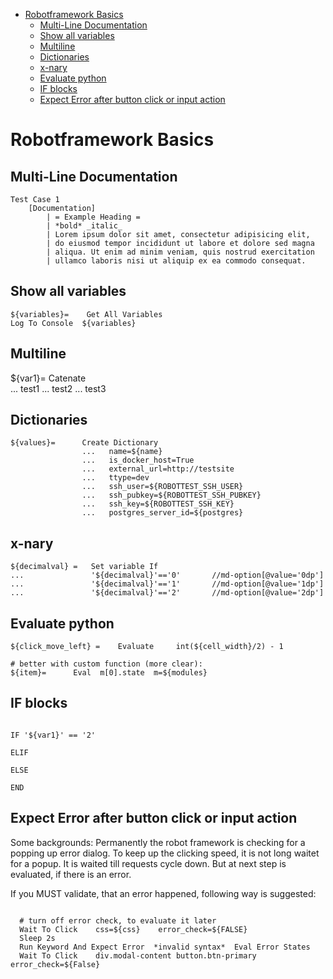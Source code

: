 <!-- TOC -->

- [Robotframework Basics](#robotframework-basics)
	- [Multi-Line Documentation](#multi-line-documentation)
	- [Show all variables](#show-all-variables)
	- [Multiline](#multiline)
	- [Dictionaries](#dictionaries)
	- [x-nary](#x-nary)
	- [Evaluate python](#evaluate-python)
	- [IF blocks](#if-blocks)
	- [Expect Error after button click or input action](#expect-error-after-button-click-or-input-action)

<!-- /TOC -->
# Robotframework Basics
## Multi-Line Documentation

```robotframework
Test Case 1
    [Documentation]
        | = Example Heading =
		| *bold* _italic_
        | Lorem ipsum dolor sit amet, consectetur adipisicing elit,
        | do eiusmod tempor incididunt ut labore et dolore sed magna
        | aliqua. Ut enim ad minim veniam, quis nostrud exercitation
        | ullamco laboris nisi ut aliquip ex ea commodo consequat.
```
## Show all variables
	${variables}=    Get All Variables
	Log To Console  ${variables}


## Multiline
  ${var1}=    Catenate  
  ... test1
  ... test2
  ... test3

## Dictionaries

```robotframework
${values}=      Create Dictionary
                ...   name=${name}
                ...   is_docker_host=True
                ...   external_url=http://testsite
                ...   ttype=dev
                ...   ssh_user=${ROBOTTEST_SSH_USER}
                ...   ssh_pubkey=${ROBOTTEST_SSH_PUBKEY}
                ...   ssh_key=${ROBOTTEST_SSH_KEY}
                ...   postgres_server_id=${postgres}
```

## x-nary
```robotframework
${decimalval} =   Set variable If
...               '${decimalval}'=='0'       //md-option[@value='0dp']
...               '${decimalval}'=='1'       //md-option[@value='1dp']
...               '${decimalval}'=='2'       //md-option[@value='2dp']
```

## Evaluate python
```robotframework
${click_move_left} =    Evaluate     int(${cell_width}/2) - 1

# better with custom function (more clear):
${item}=      Eval  m[0].state  m=${modules}
```

## IF blocks
```robotframework

IF '${var1}' == '2'

ELIF

ELSE

END
```

## Expect Error after button click or input action

Some backgrounds: Permanently the robot framework is checking for a popping up error 
dialog. To keep up the clicking speed, it is not long waitet for a popup. It is waited till 
requests cycle down. But at next step is evaluated, if there is an error.

If you MUST validate, that an error happened, following way is suggested:

```robotframework

  # turn off error check, to evaluate it later
  Wait To Click    css=${css}    error_check=${FALSE}
  Sleep 2s
  Run Keyword And Expect Error  *invalid syntax*  Eval Error States
  Wait To Click    div.modal-content button.btn-primary  error_check=${False}
```
